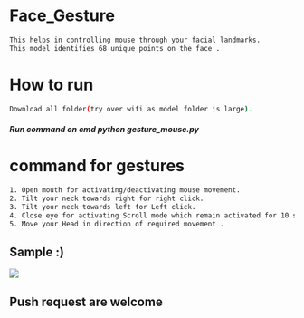 # Face_Gesture

```bash  
This helps in controlling mouse through your facial landmarks.
This model identifies 68 unique points on the face . 
``` 
# How to run  
```bash  
Download all folder(try over wifi as model folder is large).
```
##### Run command on cmd  python gesture_mouse.py 

 
# command for gestures
```bash
1. Open mouth for activating/deactivating mouse movement.
2. Tilt your neck towards right for right click.
3. Tilt your neck towards left for Left click.
4. Close eye for activating Scroll mode which remain activated for 10 seconds.
5. Move your Head in direction of required movement .
```

## Sample :)
<img src="Sample/example.gif">   

## Push request are welcome
 
